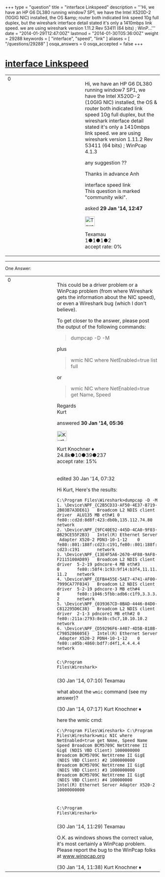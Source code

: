 +++
type = "question"
title = "interface Linkspeed"
description = '''Hi, we have an HP G6 DL380 running window7 SP1, we have the Intel X520D-2 (10GIG NIC) installed, the OS &amp;amp; router both indicated link speed 10g full duplex, but the wireshark interface detail stated it&#x27;s only a 1410mbps link speed.  we are using wireshark version 1.11.2 Rev 53411 (64 bits) ; WinP...'''
date = "2014-01-29T12:47:00Z"
lastmod = "2014-01-30T05:36:00Z"
weight = 29288
keywords = [ "interface", "speed", "link" ]
aliases = [ "/questions/29288" ]
osqa_answers = 0
osqa_accepted = false
+++

<div class="headNormal">

# [interface Linkspeed](/questions/29288/interface-linkspeed)

</div>

<div id="main-body">

<div id="askform">

<table id="question-table" style="width:100%;"><colgroup><col style="width: 50%" /><col style="width: 50%" /></colgroup><tbody><tr class="odd"><td style="width: 30px; vertical-align: top"><div class="vote-buttons"><div id="post-29288-score" class="post-score" title="current number of votes">0</div><div id="favorite-count" class="favorite-count"></div></div></td><td><div id="item-right"><div class="question-body"><p>Hi, we have an HP G6 DL380 running window7 SP1, we have the Intel X520D-2 (10GIG NIC) installed, the OS &amp; router both indicated link speed 10g full duplex, but the wireshark interface detail stated it's only a 1410mbps link speed. we are using wireshark version 1.11.2 Rev 53411 (64 bits) ; WinPcap 4.1.3</p><p>any suggestion ??</p><p>Thanks in advance Anh</p></div><div id="question-tags" class="tags-container tags">interface speed link</div><div id="question-controls" class="post-controls"><div class="community-wiki">This question is marked "community wiki".</div></div><div class="post-update-info-container"><div class="post-update-info post-update-info-user"><p>asked <strong>29 Jan '14, 12:47</strong></p><img src="https://secure.gravatar.com/avatar/50c7fb43ecfb7d6016dd649b771c98df?s=32&amp;d=identicon&amp;r=g" class="gravatar" width="32" height="32" alt="Texamau&#39;s gravatar image" /><p>Texamau<br />
<span class="score" title="1 reputation points">1</span><span title="1 badges"><span class="badge1">●</span><span class="badgecount">1</span></span><span title="1 badges"><span class="silver">●</span><span class="badgecount">1</span></span><span title="2 badges"><span class="bronze">●</span><span class="badgecount">2</span></span><br />
<span class="accept_rate" title="Rate of the user&#39;s accepted answers">accept rate:</span> <span title="Texamau has no accepted answers">0%</span></p></div></div><div id="comments-container-29288" class="comments-container"></div><div id="comment-tools-29288" class="comment-tools"></div><div class="clear"></div><div id="comment-29288-form-container" class="comment-form-container"></div><div class="clear"></div></div></td></tr></tbody></table>

------------------------------------------------------------------------

<div class="tabBar">

<span id="sort-top"></span>

<div class="headQuestions">

One Answer:

</div>

</div>

<span id="29309"></span>

<div id="answer-container-29309" class="answer">

<table style="width:100%;"><colgroup><col style="width: 50%" /><col style="width: 50%" /></colgroup><tbody><tr class="odd"><td style="width: 30px; vertical-align: top"><div class="vote-buttons"><div id="post-29309-score" class="post-score" title="current number of votes">0</div></div></td><td><div class="item-right"><div class="answer-body"><p>This could be a driver problem or a WinPcap problem (from where Wireshark gets the information about the NIC speed), or even a Wireshark bug (which I don't believe).</p><p>To get closer to the answer, please post the output of the following commands:</p><blockquote><p>dumpcap -D -M<br />
</p></blockquote><p>plus</p><blockquote><p>wmic NIC where NetEnabled=true list full<br />
</p></blockquote><p>or</p><blockquote><p>wmic NIC where NetEnabled=true get Name, Speed</p></blockquote><p>Regards<br />
Kurt</p></div><div class="answer-controls post-controls"></div><div class="post-update-info-container"><div class="post-update-info post-update-info-user"><p>answered <strong>30 Jan '14, 05:36</strong></p><img src="https://secure.gravatar.com/avatar/23b7bf5b13bc2c98b2e8aa9869ca5d75?s=32&amp;d=identicon&amp;r=g" class="gravatar" width="32" height="32" alt="Kurt%20Knochner&#39;s gravatar image" /><p>Kurt Knochner ♦<br />
<span class="score" title="24767 reputation points"><span>24.8k</span></span><span title="10 badges"><span class="badge1">●</span><span class="badgecount">10</span></span><span title="39 badges"><span class="silver">●</span><span class="badgecount">39</span></span><span title="237 badges"><span class="bronze">●</span><span class="badgecount">237</span></span><br />
<span class="accept_rate" title="Rate of the user&#39;s accepted answers">accept rate:</span> <span title="Kurt Knochner has 344 accepted answers">15%</span> </br></br></p></div><div class="post-update-info post-update-info-edited"><p>edited 30 Jan '14, 07:32</p></div></div><div id="comments-container-29309" class="comments-container"><span id="29316"></span><div id="comment-29316" class="comment"><div id="post-29316-score" class="comment-score"></div><div class="comment-text"><p>Hi Kurt, Here's the results:</p><pre><code>C:\Program Files\Wireshark&gt;dumpcap -D -M
1. \Device\NPF_{C2B5CD33-AF50-4E37-8719-2B03B7A3DE61}   Broadcom L2 NDIS client
driver  ALU135 MB eth#1 0       fe80::cd2d:8d8f:423:db0b,135.112.74.80  network
2. \Device\NPF_{9FC40E92-445D-4CA0-9F03-0B29CE55F2B3}   Intel(R) Ethernet Server
 Adapter X520-2 PDN3-10-1-12    0       fe80::801:188f:cd23:c191,fe80::801:188f:
cd23:c191       network
3. \Device\NPF_{13E4F5A6-2670-4F88-9AF8-F2115100AD89}   Broadcom L2 NDIS client
driver  5-2-19 pdncore-4 MB eth#3       0       fe80::58f4:1c93:9f14:b3f4,11.11.
11.2    network
4. \Device\NPF_{EFBA455E-5AE7-4741-AF00-7999CA77F034}   Broadcom L2 NDIS client
driver  5-2-19 pdncore-3 MB eth#4       0       fe80::1046:5fbb:adb6:c1f9,3.3.3.
2       network
5. \Device\NPF_{039367CD-0BAD-4446-84D0-C812295D6C38}   Broadcom L2 NDIS client
driver  2-1-3 pdncore1 MB eth#2 0       fe80::211a:2793:8e3b:c5c7,10.10.10.2
network
6. \Device\NPF_{D59296F6-A407-4D5B-818B-C7985286605E}   Intel(R) Ethernet Server
 Adapter X520-2 PDN4-10-1-12    0       fe80::a05b:4860:bdf7:d4f1,4.4.4.4
network

C:\Program Files\Wireshark&gt;</code></pre></div><div id="comment-29316-info" class="comment-info"><span class="comment-age">(30 Jan '14, 07:10)</span> Texamau</div></div><span id="29317"></span><div id="comment-29317" class="comment"><div id="post-29317-score" class="comment-score"></div><div class="comment-text"><p>what about the <code>wmic</code> command (see my answer)?</p></div><div id="comment-29317-info" class="comment-info"><span class="comment-age">(30 Jan '14, 07:17)</span> Kurt Knochner ♦</div></div><span id="29325"></span><div id="comment-29325" class="comment"><div id="post-29325-score" class="comment-score"></div><div class="comment-text"><p>here the wmic cmd:</p><pre><code>C:\Program Files\Wireshark&gt;
C:\Program Files\Wireshark&gt;wmic NIC where NetEnabled=true get NAme, Speed
Name                                                      Speed
Broadcom BCM5709C NetXtreme II GigE (NDIS VBD Client)     1000000000
Broadcom BCM5709C NetXtreme II GigE (NDIS VBD Client) #2  1000000000
Broadcom BCM5709C NetXtreme II GigE (NDIS VBD Client) #3  1000000000
Broadcom BCM5709C NetXtreme II GigE (NDIS VBD Client) #4  100000000
Intel(R) Ethernet Server Adapter X520-2                   10000000000

C:\Program Files\Wireshark&gt;</code></pre></div><div id="comment-29325-info" class="comment-info"><span class="comment-age">(30 Jan '14, 11:29)</span> Texamau</div></div><span id="29327"></span><div id="comment-29327" class="comment"><div id="post-29327-score" class="comment-score"></div><div class="comment-text"><p>O.K. as windows shows the correct value, it's most certainly a WinPcap problem. Please report the bug to the WinPcap folks at www.winpcap.org</p></div><div id="comment-29327-info" class="comment-info"><span class="comment-age">(30 Jan '14, 11:38)</span> Kurt Knochner ♦</div></div></div><div id="comment-tools-29309" class="comment-tools"></div><div class="clear"></div><div id="comment-29309-form-container" class="comment-form-container"></div><div class="clear"></div></div></td></tr></tbody></table>

</div>

<div class="paginator-container-left">

</div>

</div>

</div>

